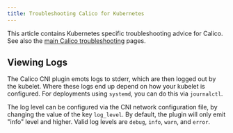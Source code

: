 ```yaml
---
title: Troubleshooting Calico for Kubernetes
---
```


This article contains Kubernetes specific troubleshooting advice for Calico.  
See also the [main Calico troubleshooting](../../using-calico/troubleshooting) pages.

## Viewing Logs

The Calico CNI plugin emots logs to stderr, which are then logged out by the kubelet.  Where these logs end up 
depend on how your kubelet is configured.  For deployments using `systemd`, you can do this via `journalctl`.

The log level can be configured via the CNI network configuration file, by changing the value of the key `log_level`.
By default, the plugin will only emit "info" level and higher.  Valid log levels are `debug`, `info`, `warn`, and
`error`.
